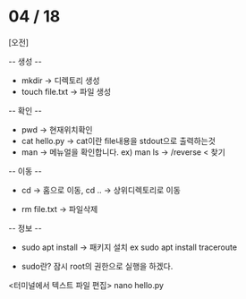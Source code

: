 # 04 / 18
[오전]

-- 생성 --
- mkdir -> 디렉토리 생성
- touch file.txt -> 파일 생성

-- 확인 --
- pwd -> 현재위치확인
- cat hello.py -> cat이란 file내용을 stdout으로 출력하는것
- man -> 메뉴얼을 확인합니다. ex) man ls -> /reverse < 찾기

-- 이동 --
- cd -> 홈으로 이동, cd .. -> 상위디렉토리로 이동

- rm file.txt -> 파일삭제

-- 정보 --
- sudo apt install -> 패키지 설치
ex sudo apt install traceroute
* sudo란? 잠시 root의 권한으로 실행을 하겠다.

<터미널에서 텍스트 파일 편집>
nano hello.py
